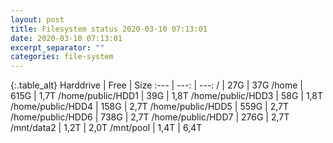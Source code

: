 ```yaml
---
layout: post
title: Filesystem status 2020-03-10 07:13:01
date: 2020-03-10 07:13:01
excerpt_separator: ""
categories: file-system
---
```

{:.table_alt}
Harddrive | Free | Size
:--- | ---: | ---:
/ | 27G | 37G
/home | 615G | 1,7T
/home/public/HDD1 | 39G | 1,8T
/home/public/HDD3 | 58G | 1,8T
/home/public/HDD4 | 158G | 2,7T
/home/public/HDD5 | 559G | 2,7T
/home/public/HDD6 | 738G | 2,7T
/home/public/HDD7 | 276G | 2,7T
/mnt/data2 | 1,2T | 2,0T
/mnt/pool | 1,4T | 6,4T
